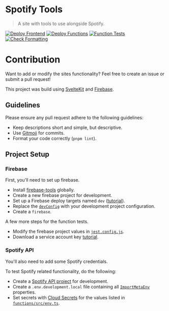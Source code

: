 # Spotify Tools

> A site with tools to use alongside Spotify.

[![Deploy Frontend](https://github.com/bkeys818/spotify-tools/actions/workflows/frontend-deploy.yml/badge.svg)](https://github.com/bkeys818/spotify-tools/actions/workflows/frontend-deploy.yml)
[![Deploy Functions](https://github.com/bkeys818/spotify-tools/actions/workflows/functions-deploy.yml/badge.svg)](https://github.com/bkeys818/spotify-tools/actions/workflows/functions-deploy.yml)
[![Function Tests](https://github.com/bkeys818/spotify-tools/actions/workflows/functions-test.yml/badge.svg)](https://github.com/bkeys818/spotify-tools/actions/workflows/functions-test.yml)
[![Check Formatting](https://github.com/bkeys818/spotify-tools/actions/workflows/check-format.yml/badge.svg)](https://github.com/bkeys818/spotify-tools/actions/workflows/check-format.yml)

# Contribution

Want to add or modify the sites functionality? Feel free to create an issue or submit a pull request!

This project was build using [SvelteKit](https://kit.svelte.dev) and [Firebase](https://firebase.google.com).

## Guidelines

Please ensure any pull request adhere to the following guidelines:

-   Keep descriptions short and simple, but descriptive.
-   Use [Gitmoji](https://github.com/carloscuesta/gitmoji) for commits.
-   Format your code correctly (`pnpm lint`).

## Project Setup

### Firebase

First, you'll need to set up firebase.

-   Install [firebase-tools](https://www.npmjs.com/package/firebase-tools) globally.
-   Create a new firebase project for development.
-   Set up a Firebase deploy targets named `dev` ([tutorial](https://firebase.google.com/docs/cli/targets#set_up_deploy_targets_for_your_firebase_resources)).
-   Replace the [`devConfig`](https://github.com/bkeys818/spotify-tools/blob/main/src/lib/firebase/index.ts#L15) with your development project configuration.
-   Create a `firebase`.

A few more steps for the function tests.

-   Modify the firebase project values in [`jest.config.js`](https://github.com/bkeys818/spotify-tools/blob/main/functions/jest.config.js#L7).
-   Download a service account key [tutorial](https://firebase.google.com/docs/functions/unit-testing).

### Spotify API

You'll also need to add some Spotify credentials.

To test Spotify related functionality, do the following:

-   Create a [Spotify API project](https://developer.spotify.com/dashboard/login) for development.
-   Create a `.env.development.local` file containing all [`ImportMetaEnv`](https://github.com/bkeys818/spotify-tools/blob/main/src/env.d.ts) properties.
-   Set secrets with [Cloud Secrets](https://firebase.google.com/docs/functions/config-env#secret-manager) for the values listed in [`functions/src/env.ts`](https://github.com/bkeys818/spotify-tools/blob/main/functions/src/env.ts).
